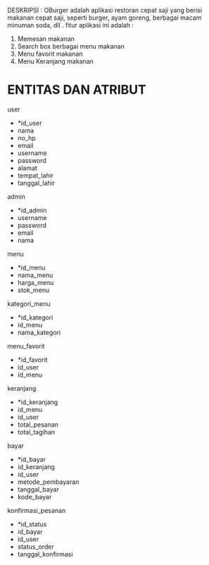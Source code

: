 

DESKRIPSI :
OBurger adalah aplikasi restoran cepat saji yang berisi makanan cepat saji, seperti burger, ayam goreng, berbagai macam minuman soda, dll . fitur aplikasi ini adalah :

1. Memesan makanan
2. Search box berbagai menu makanan
3. Menu favorit makanan
4. Menu Keranjang makanan



<h1 b >ENTITAS DAN ATRIBUT</h1>

user
- *id_user
- nama
- no_hp 
- email 
- username 
- password
- alamat
- tempat_lahir
- tanggal_lahir


admin
- *id_admin
- username
- password
- email
- nama

menu
- *id_menu
- nama_menu
- harga_menu
- stok_menu

kategori_menu
- *id_kategori
- id_menu
- nama_kategori


menu_favorit
- *id_favorit
- id_user
- id_menu

keranjang 
- *id_keranjang
- id_menu
- id_user
- total_pesanan
- total_tagihan

bayar
- *id_bayar
- id_keranjang
- id_user
- metode_pembayaran
- tanggal_bayar
- kode_bayar

konfirmasi_pesanan
- *id_status
- id_bayar
- id_user
- status_order
- tanggal_konfirmasi

